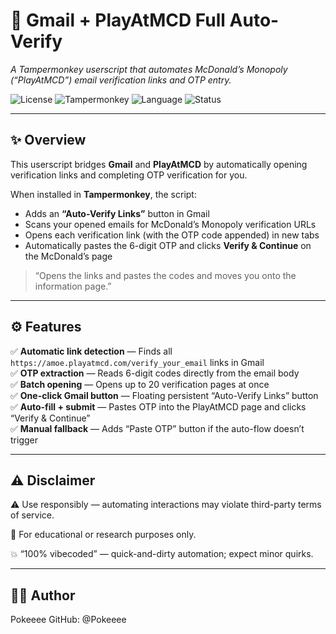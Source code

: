# 📨 Gmail + PlayAtMCD Full Auto-Verify  

_A Tampermonkey userscript that automates McDonald’s Monopoly (“PlayAtMCD”) email verification links and OTP entry._

![License](https://img.shields.io/badge/license-MIT-green)
![Tampermonkey](https://img.shields.io/badge/Userscript-Tampermonkey-blue)
![Language](https://img.shields.io/badge/language-JavaScript-yellow)
![Status](https://img.shields.io/badge/status-Active-success)

---

## ✨ Overview

This userscript bridges **Gmail** and **PlayAtMCD** by automatically opening verification links and completing OTP verification for you.

When installed in **Tampermonkey**, the script:

- Adds an **“Auto-Verify Links”** button in Gmail  
- Scans your opened emails for McDonald’s Monopoly verification URLs  
- Opens each verification link (with the OTP code appended) in new tabs  
- Automatically pastes the 6-digit OTP and clicks **Verify & Continue** on the McDonald’s page  

> “Opens the links and pastes the codes and moves you onto the information page.”  

---

## ⚙️ Features

✅ **Automatic link detection** — Finds all `https://amoe.playatmcd.com/verify_your_email` links in Gmail  
✅ **OTP extraction** — Reads 6-digit codes directly from the email body  
✅ **Batch opening** — Opens up to 20 verification pages at once  
✅ **One-click Gmail button** — Floating persistent “Auto-Verify Links” button  
✅ **Auto-fill + submit** — Pastes OTP into the PlayAtMCD page and clicks “Verify & Continue”  
✅ **Manual fallback** — Adds “Paste OTP” button if the auto-flow doesn’t trigger  

---

## ⚠️ Disclaimer

⚠️ Use responsibly — automating interactions may violate third-party terms of service.

🧪 For educational or research purposes only.

💥 “100% vibecoded” — quick-and-dirty automation; expect minor quirks.

---

## 👨‍💻 Author

Pokeeee
GitHub: @Pokeeee
